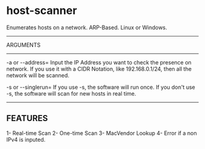 # host-scanner
Enumerates hosts on a network. ARP-Based.
Linux or Windows.

----------

ARGUMENTS

----------

-a or --address= 
Input the IP Address you want to check the presence on network.
If you use it with a CIDR Notation, like 192.168.0.1/24, then all the network will be scanned.


-s or --singlerun= 
If you use -s, the software will run once. 
If you don't use -s, the software will scan for new hosts in real time.


------------------
FEATURES
------------------

1- Real-time Scan
2- One-time Scan
3- MacVendor Lookup
4- Error if a non IPv4 is inputed.

